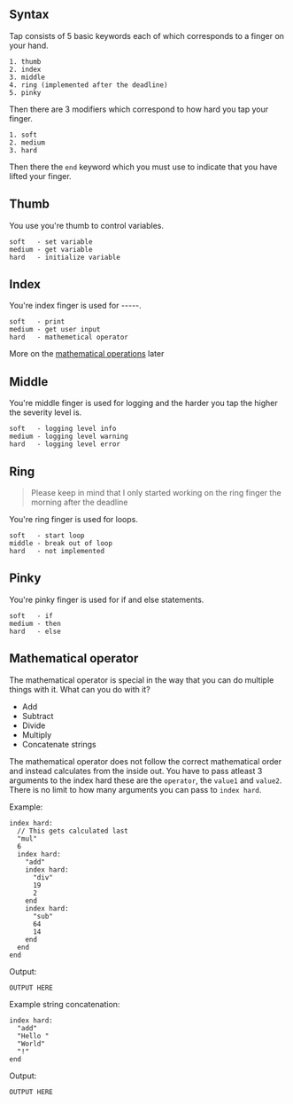 ## Syntax
Tap consists of 5 basic keywords each of which corresponds to a finger on your hand.
```
1. thumb
2. index
3. middle
4. ring (implemented after the deadline)
5. pinky
```

Then there are 3 modifiers which correspond to how hard you tap your finger.
```
1. soft
2. medium
3. hard
```

Then there the ```end``` keyword which you must use to indicate that you have lifted your finger.

## Thumb
You use you're thumb to control variables.
```
soft   - set variable
medium - get variable
hard   - initialize variable
```

## Index
You're index finger is used for -----.
```
soft   - print
medium - get user input
hard   - mathemetical operator
```
More on the [mathematical operations](#Mathematical-operator) later

## Middle
You're middle finger is used for logging and the harder you tap the higher the severity level is.
```
soft   - logging level info
medium - logging level warning
hard   - logging level error
```

## Ring
> Please keep in mind that I only started working on the ring finger the morning after the deadline

You're ring finger is used for loops.
```
soft   - start loop
middle - break out of loop
hard   - not implemented
```

## Pinky
You're pinky finger is used for if and else statements.
```
soft   - if
medium - then
hard   - else
```

## Mathematical operator
The mathematical operator is special in the way that you can do multiple things with it.
What can you do with it?
- Add
- Subtract
- Divide
- Multiply
- Concatenate strings

The mathematical operator does not follow the correct mathematical order and instead calculates from the inside out. You have to pass atleast 3 arguments to the index hard these are the ```operator```, the ```value1``` and ```value2```.
There is no limit to how many arguments you can pass to ```index hard```.

Example:
```
index hard:
  // This gets calculated last
  "mul"
  6
  index hard:
    "add"
    index hard:
      "div"
      19
      2
    end
    index hard:
      "sub"
      64
      14
    end
  end
end
```
Output:
```
OUTPUT HERE
```

Example string concatenation:
```
index hard:
  "add"
  "Hello "
  "World"
  "!"
end
```
Output:
```
OUTPUT HERE
```